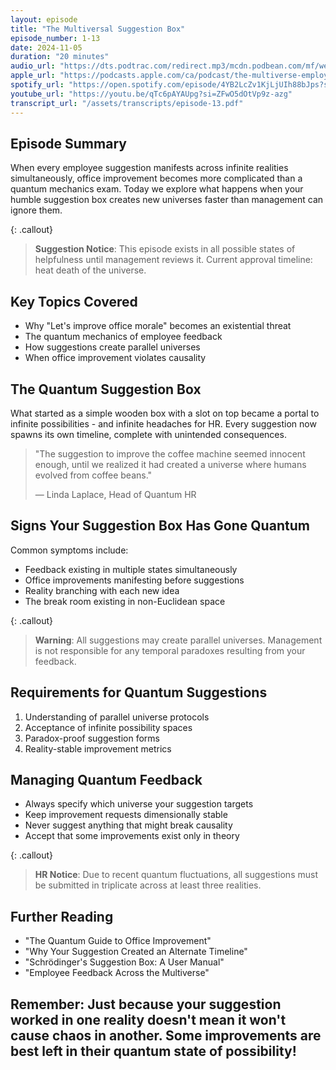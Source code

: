 ```yaml
---
layout: episode
title: "The Multiversal Suggestion Box"
episode_number: 1-13
date: 2024-11-05
duration: "20 minutes"
audio_url: "https://dts.podtrac.com/redirect.mp3/mcdn.podbean.com/mf/web/d2ik947zrxtbfwxr/E13_-_The_Multiversal_Suggestion_Box_-_2024-11-04_1211_PM8xd2h.mp3"
apple_url: "https://podcasts.apple.com/ca/podcast/the-multiverse-employee-handbook/id1764134739?i=1000675739235"
spotify_url: "https://open.spotify.com/episode/4YB2LcZv1KjLjUIh88bJps?si=-CJeMj2uTN2zB0JPGhH12w"
youtube_url: "https://youtu.be/qTc6pAYAUpg?si=ZFwO5dOtVp9z-azg"
transcript_url: "/assets/transcripts/episode-13.pdf"
---
```


## Episode Summary
When every employee suggestion manifests across infinite realities simultaneously, office improvement becomes more complicated than a quantum mechanics exam. Today we explore what happens when your humble suggestion box creates new universes faster than management can ignore them.

{: .callout}
> **Suggestion Notice**: This episode exists in all possible states of helpfulness
> until management reviews it. Current approval timeline: heat death of the universe.

## Key Topics Covered
* Why "Let's improve office morale" becomes an existential threat
* The quantum mechanics of employee feedback
* How suggestions create parallel universes
* When office improvement violates causality

## The Quantum Suggestion Box
What started as a simple wooden box with a slot on top became a portal to infinite possibilities - and infinite headaches for HR. Every suggestion now spawns its own timeline, complete with unintended consequences.

> "The suggestion to improve the coffee machine seemed innocent enough, until
> we realized it had created a universe where humans evolved from coffee beans."
>
> — Linda Laplace, Head of Quantum HR

## Signs Your Suggestion Box Has Gone Quantum
Common symptoms include:
* Feedback existing in multiple states simultaneously
* Office improvements manifesting before suggestions
* Reality branching with each new idea
* The break room existing in non-Euclidean space

{: .callout}
> **Warning**: All suggestions may create parallel universes. Management is not
> responsible for any temporal paradoxes resulting from your feedback.

## Requirements for Quantum Suggestions
1. Understanding of parallel universe protocols
2. Acceptance of infinite possibility spaces
3. Paradox-proof suggestion forms
4. Reality-stable improvement metrics

## Managing Quantum Feedback
* Always specify which universe your suggestion targets
* Keep improvement requests dimensionally stable
* Never suggest anything that might break causality
* Accept that some improvements exist only in theory

{: .callout}
> **HR Notice**: Due to recent quantum fluctuations, all suggestions must be
> submitted in triplicate across at least three realities.

## Further Reading
* "The Quantum Guide to Office Improvement"
* "Why Your Suggestion Created an Alternate Timeline"
* "Schrödinger's Suggestion Box: A User Manual"
* "Employee Feedback Across the Multiverse"

Remember: Just because your suggestion worked in one reality doesn't mean it
won't cause chaos in another. Some improvements are best left in their quantum
state of possibility!
---
